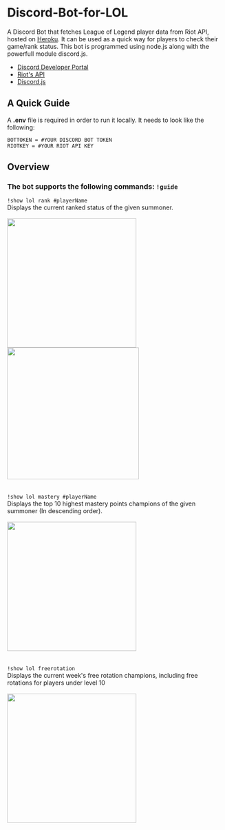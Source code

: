 # Discord-Bot-for-LOL
A Discord Bot that fetches League of Legend player data from Riot API, hosted on [Heroku](https://dashboard.heroku.com/apps). It can be used as a quick way for players to check their game/rank status. This bot is programmed using node.js along with the powerfull module discord.js. <br/>
 - [Discord Developer Portal](https://discord.com/developers/docs/intro) <br/>
 - [Riot's API](https://developer.riotgames.com) <br/>
 - [Discord.js](https://discord.js.org/#/) <br/>

## A Quick Guide
A **.env** file is required in order to run it locally. It needs to look like the following:
```
BOTTOKEN = #YOUR DISCORD BOT TOKEN
RIOTKEY = #YOUR RIOT API KEY
```

## Overview
### The bot supports the following commands: ```!guide```<br/>
``` !show lol rank #playerName ``` <br/>
Displays the current ranked status of the given summoner. <br/><br/>
<img src="https://github.com/StevenWu2001/Discord-Bot-for-LOL/blob/main/img/demo/showRank1.png" width = "300">
<img src="https://github.com/StevenWu2001/Discord-Bot-for-LOL/blob/main/img/demo/showRank2.png" width = "306"> <br/><br/><br/>
``` !show lol mastery #playerName ``` <br/>
Displays the top 10 highest mastery points champions of the given summoner (In descending order). <br/><br/>
<img src="https://github.com/StevenWu2001/Discord-Bot-for-LOL/blob/main/img/demo/mastery1.png" width = "300"> <br/><br/><br/>
``` !show lol freerotation ``` <br/>
Displays the current week's free rotation champions, including free rotations for players under level 10 <br/><br/>
<img src="https://github.com/StevenWu2001/Discord-Bot-for-LOL/blob/main/img/demo/freerotation1.png" width = "300">

